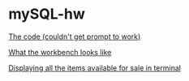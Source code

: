 # mySQL-hw

[The code (couldn't get prompt to work)](http://i.imgur.com/8C98Uhy.png)

[What the workbench looks like](http://i.imgur.com/H9waWyq.png)

[Displaying all the items available for sale in terminal](http://i.imgur.com/9onmJ2T.png?1)

